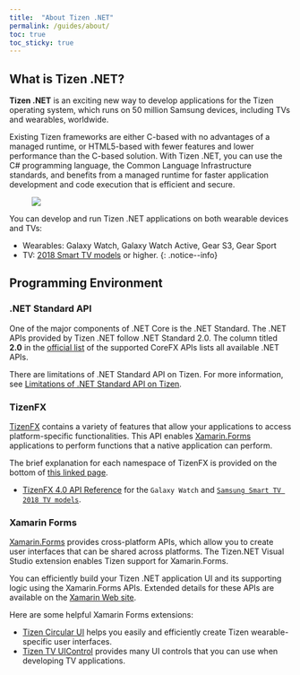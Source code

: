 ```yaml
---
title:  "About Tizen .NET"
permalink: /guides/about/
toc: true
toc_sticky: true
---
```


## What is Tizen .NET?
**Tizen .NET** is an exciting new way to develop applications for the Tizen operating system, which runs on 50 million Samsung devices, including TVs and wearables, worldwide.

Existing Tizen frameworks are either C-based with no advantages of a managed runtime, or HTML5-based with fewer features and lower performance than the C-based solution. With Tizen .NET, you can use the C# programming language, the Common Language Infrastructure standards, and benefits from a managed runtime for faster application development and code execution that is efficient and secure.

<figure>
    <img src="{{site.url}}{{site.baseurl}}/assets/images/guides/cs_overview.png">
</figure>

You can develop and run Tizen .NET applications on both wearable devices and TVs: <br/>
  - Wearables: Galaxy Watch, Galaxy Watch Active, Gear S3, Gear Sport
  - TV: [2018 Smart TV models](https://developer.samsung.com/tv/develop/specifications/tv-model-groups) or higher.
  {: .notice--info}



## Programming Environment

### .NET Standard API
One of the major components of .NET Core is the .NET Standard. The .NET APIs provided by Tizen .NET follow .NET Standard 2.0. The column titled **2.0** in the [official list](https://docs.microsoft.com/en-us/dotnet/standard/net-standard) of the supported CoreFX APIs lists all available .NET APIs.

There are limitations of .NET Standard API on Tizen. For more information, see [Limitations of .NET Standard API on Tizen](https://developer.tizen.org/development/api-reference/.net-application/limitations-.net-standard-api-on-tizen).

### TizenFX
[TizenFX](https://github.com/Samsung/TizenFX) contains a variety of features that allow your applications to access platform-specific functionalities. This API enables [Xamarin.Forms](https://docs.microsoft.com/en-us/xamarin/xamarin-forms/get-started/) applications to perform functions that a native application can perform.

The brief explanation for each namespace of TizenFX is provided on the bottom of [this linked page](https://developer.tizen.org/development/api-reference/.net-application). <br/>
- [TizenFX 4.0 API Reference](https://samsung.github.io/TizenFX/API4/) for the `Galaxy Watch` and [`Samsung Smart TV 2018 TV models`](https://developer.samsung.com/tv/develop/specifications/tv-model-groups).

### Xamarin Forms
[Xamarin.Forms](https://docs.microsoft.com/en-us/xamarin/xamarin-forms/get-started/) provides cross-platform APIs, which allow you to create user interfaces that can be shared across platforms. The Tizen.NET Visual Studio extension enables Tizen support for Xamarin.Forms.

You can efficiently build your Tizen .NET application UI and its supporting logic using the Xamarin.Forms APIs. Extended details for these APIs are available on the [Xamarin Web site](https://docs.microsoft.com/en-us/dotnet/api/Xamarin.Forms?view=xamarin-forms).

Here are some helpful Xamarin Forms extensions: 
 - [Tizen Circular UI]({{site.url}}{{site.baseurl}}/resources/SamsungWearables#tizen-circular-ui-apis) helps you easily and efficiently create Tizen wearable-specific user interfaces.
 - [Tizen TV UIControl]({{site.url}}{{site.baseurl}}/resources/SamsungSmartTV#tizen-tv-uicontrols) provides many UI controls that you can use when developing TV applications.
